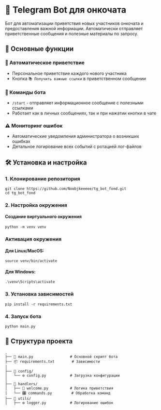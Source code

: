 # 🤖 Telegram Bot для онкочата

Бот для автоматизации приветствия новых участников онкочата и предоставления важной информации. Автоматически отправляет приветственные сообщения и полезные материалы по запросу.

## 🌟 Основные функции

### 🎯 Автоматическое приветствие
- Персональное приветствие каждого нового участника
- Кнопка `📚 Получить важные ссылки` в приветственном сообщении

### 💬 Команды бота
- `/start` - отправляет информационное сообщение с полезными ссылками
- Работает как в личных сообщениях, так и при нажатии кнопки в чате

### ⚠️ Мониторинг ошибок
- Автоматические уведомления администратора о возникших ошибках
- Детальное логирование всех событий с ротацией лог-файлов

## 🛠 Установка и настройка

### 1. Клонирование репозитория
```
git clone https://github.com/Noobjkeeeee/tg_bot_fond.git
cd tg_bot_fond
```
### 2. Настройка окружения

#### Создание виртуального окружения
```
python -m venv venv
```
### Активация окружения
#### Для Linux/MacOS:
```
source venv/bin/activate
```
#### Для Windows:
```
.\venv\Scripts\activate
```
### 3. Установка зависимостей
```
pip install -r requirements.txt
```
### 4. Запуск бота
```
python main.py
```

## 📂 Структура проекта

```text
.
├── 📜 main.py                 # Основной скрипт бота
├── 📦 requirements.txt        # Зависимости
│
├── 📁 config/
│   └── ⚙️ config.py           # Загрузка конфигурации
│
├── 📁 handlers/
│   ├── 👋 welcome.py          # Логика приветствия
│   └── 🎛️ commands.py         # Обработка команд
├── 📁 utils/
│   ├── ⚙️ logger.py           # Логирование ошибок